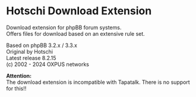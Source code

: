 # Hotschi Download Extension

Download extension for phpBB forum systems.<br />
Offers files for download based on an extensive rule set.

Based on phpBB 3.2.x / 3.3.x<br />
Original by Hotschi<br />
Latest release 8.2.15<br />
(c) 2002 - 2024 OXPUS networks


**Attention:**<br />
The download extension is incompatible with Tapatalk. There is no support for this!!
